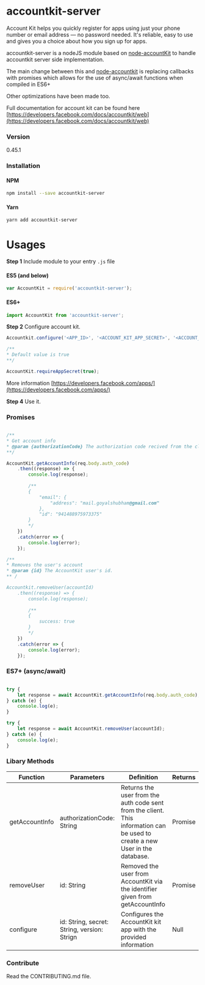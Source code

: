 # accountkit-server

Account Kit helps you quickly register for apps using just your phone number or email address — no password needed. It's reliable, easy to use and gives you a choice about how you sign up for apps.

accountkit-server is a nodeJS module based on [node-accountKit](https://github.com/taina0407/node-accountkit) to handle accountkit server side implementation.

The main change between this and [node-accountkit](https://github.com/taina0407/node-accountkit) is replacing callbacks with promises which allows for the use of async/await functions when compiled in ES6+

Other optimizations have been made too.

Full documentation for account kit can be found here [https://developers.facebook.com/docs/accountkit/web](https://developers.facebook.com/docs/accountkit/web)

### Version
0.45.1

### Installation

#### NPM

```sh
npm install --save accountkit-server
```

#### Yarn

```sh
yarn add accountkit-server
```

# Usages

**Step 1** Include module to your entry `.js` file

#### ES5 (and below)
```javascript
var AccountKit = require('accountkit-server');
```

#### ES6+
```javascript
import AccountKit from 'accountkit-server';
```

**Step 2** Configure account kit.
```javascript
Accountkit.configure('<APP_ID>', '<ACCOUNT_KIT_APP_SECRET>', '<ACCOUNT_KIT_VERSION> (Default 1.1)'); 

/**
* Default value is true
**/

AccountKit.requireAppSecret(true); 
```

More information [https://developers.facebook.com/apps/](https://developers.facebook.com/apps/)


**Step 4** Use it.

### Promises
```javascript

/**
* Get account info
* @param {authorizationCode} The authorization code recived from the client
**/

AccountKit.getAccountInfo(req.body.auth_code)
    .then((response) => {
        console.log(response);
        
        /**
        {
            "email": {
                "address": "mail.goyalshubham@gmail.com"
            },
            "id": "941488975973375"
        }
        */
    })
    .catch(error => {
        console.log(error);
    });

/**
* Removes the user's account
* @param {id} The AccountKit user's id.
** /

Accountkit.removeUser(accountId)
    .then((response) => {
        console.log(response);
        
        /**
        {
            success: true
        }
        */
    })
    .catch(error => {
        console.log(error);
    });
```

### ES7+ (async/await)
```javascript

try {
    let response = await AccountKit.getAccountInfo(req.body.auth_code);
} catch (e) {
    console.log(e);
}

```

```javascript
try {
    let response = await AccountKit.removeUser(accountId);
} catch (e) {
    console.log(e);
}
```

### Libary Methods

| Function       | Parameters                                  | Definition                                                                                                                    | Returns |
|----------------|---------------------------------------------|-------------------------------------------------------------------------------------------------------------------------------|---------|
| getAccountInfo | authorizationCode: String                   | Returns the user from the auth code sent from the client. This information can be used to create a new User in the database.  | Promise |
| removeUser     | id: String                                  | Removed the user from AccountKit via the identifier given from getAccountInfo                                                 | Promise |
| configure      | id: String, secret: String, version: Strign | Configures the AccountKit kit app with the provided information                                                               | Null    |                                        |         |   |

### Contribute

Read the CONTRIBUTING.md file.
